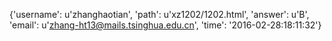 {'username': u'zhanghaotian', 'path': u'xz1202/1202.html', 'answer': u'B', 'email': u'zhang-ht13@mails.tsinghua.edu.cn', 'time': '2016-02-28:18:11:32'}